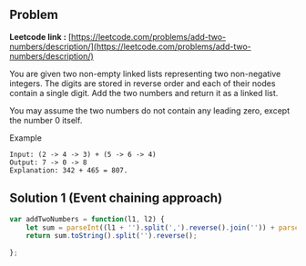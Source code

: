 ## Problem

**Leetcode link :** [https://leetcode.com/problems/add-two-numbers/description/](https://leetcode.com/problems/add-two-numbers/description/)

You are given two non-empty linked lists representing two non-negative integers. The digits are stored in reverse order and each of their nodes contain a single digit. Add the two numbers and return it as a linked list.

You may assume the two numbers do not contain any leading zero, except the number 0 itself.

Example

```
Input: (2 -> 4 -> 3) + (5 -> 6 -> 4)
Output: 7 -> 0 -> 8
Explanation: 342 + 465 = 807.
```

## Solution 1 (Event chaining approach)

```javascript
var addTwoNumbers = function(l1, l2) {
    let sum = parseInt((l1 + '').split(',').reverse().join('')) + parseInt((l2 + '').split(',').reverse().join(''));
    return sum.toString().split('').reverse();
    
};
```
